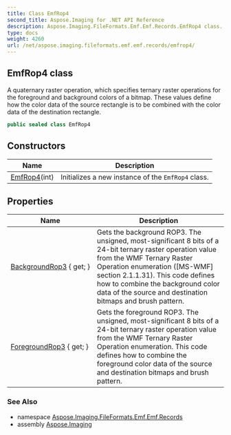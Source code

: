```yaml
---
title: Class EmfRop4
second_title: Aspose.Imaging for .NET API Reference
description: Aspose.Imaging.FileFormats.Emf.Emf.Records.EmfRop4 class. A quaternary raster operation which specifies ternary raster operations for the foreground and background colors of a bitmap. These values define how the color data of the source rectangle is to be combined with the color data of the destination rectangle
type: docs
weight: 4260
url: /net/aspose.imaging.fileformats.emf.emf.records/emfrop4/
---
```

## EmfRop4 class

A quaternary raster operation, which specifies ternary raster operations for the foreground and background colors of a bitmap. These values define how the color data of the source rectangle is to be combined with the color data of the destination rectangle.

```csharp
public sealed class EmfRop4
```

## Constructors

| Name | Description |
| --- | --- |
| [EmfRop4](emfrop4/)(int) | Initializes a new instance of the `EmfRop4` class. |

## Properties

| Name | Description |
| --- | --- |
| [BackgroundRop3](../../aspose.imaging.fileformats.emf.emf.records/emfrop4/backgroundrop3/) { get; } | Gets the background ROP3. The unsigned, most-significant 8 bits of a 24-bit ternary raster operation value from the WMF Ternary Raster Operation enumeration ([MS-WMF] section 2.1.1.31). This code defines how to combine the background color data of the source and destination bitmaps and brush pattern. |
| [ForegroundRop3](../../aspose.imaging.fileformats.emf.emf.records/emfrop4/foregroundrop3/) { get; } | Gets the foreground ROP3. The unsigned, most-significant 8 bits of a 24-bit ternary raster operation value from the WMF Ternary Raster Operation enumeration. This code defines how to combine the foreground color data of the source and destination bitmaps and brush pattern. |

### See Also

* namespace [Aspose.Imaging.FileFormats.Emf.Emf.Records](../../aspose.imaging.fileformats.emf.emf.records/)
* assembly [Aspose.Imaging](../../)


